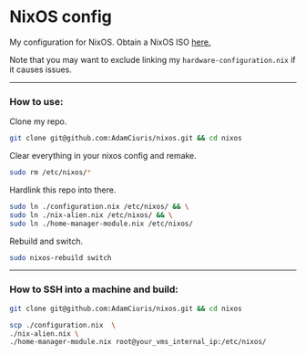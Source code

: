 <h1>NixOS config</h1>

My configuration for NixOS. Obtain a NixOS ISO [here.](https://nixos.org/manual/nixos/stable/#sec-obtaining)

Note that you may want to exclude linking my `hardware-configuration.nix` if it causes issues.

---

<h3>How to use:</h3>

Clone my repo.

```bash
git clone git@github.com:AdamCiuris/nixos.git && cd nixos
```

Clear everything in your nixos config and remake.

```bash
sudo rm /etc/nixos/* 
```

Hardlink this repo into there.

```bash
sudo ln ./configuration.nix /etc/nixos/ && \
sudo ln ./nix-alien.nix /etc/nixos/ && \
sudo ln ./home-manager-module.nix /etc/nixos/
```

Rebuild and switch.

```bash
sudo nixos-rebuild switch
```

---

<h3>How to SSH into a machine and build:</h3>



```bash
git clone git@github.com:AdamCiuris/nixos.git && cd nixos
```

```bash
scp ./configuration.nix  \
./nix-alien.nix \
./home-manager-module.nix root@your_vms_internal_ip:/etc/nixos/
```
